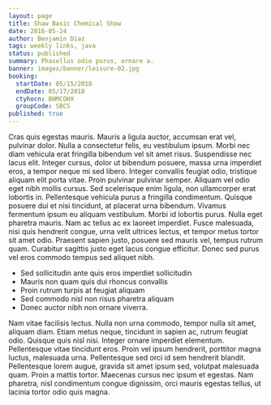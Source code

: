 ```yaml
---
layout: page
title: Shaw Basic Chemical Show
date: 2016-05-24
author: Benjamin Diaz
tags: weekly links, java
status: published
summary: Phasellus odio purus, ornare a.
banner: images/banner/leisure-02.jpg
booking:
  startDate: 05/15/2018
  endDate: 05/17/2018
  ctyhocn: BHMCOHX
  groupCode: SBCS
published: true
---
```

Cras quis egestas mauris. Mauris a ligula auctor, accumsan erat vel, pulvinar dolor. Nulla a consectetur felis, eu vestibulum ipsum. Morbi nec diam vehicula erat fringilla bibendum vel sit amet risus. Suspendisse nec lacus elit. Integer cursus, dolor ut bibendum posuere, massa urna imperdiet eros, a tempor neque mi sed libero. Integer convallis feugiat odio, tristique aliquam elit porta vitae. Proin pulvinar pulvinar semper. Aliquam vel odio eget nibh mollis cursus. Sed scelerisque enim ligula, non ullamcorper erat lobortis in. Pellentesque vehicula purus a fringilla condimentum. Quisque posuere dui et nisi tincidunt, at placerat urna bibendum.
Vivamus fermentum ipsum eu aliquam vestibulum. Morbi id lobortis purus. Nulla eget pharetra mauris. Nam ac tellus ac ex laoreet imperdiet. Fusce malesuada, nisi quis hendrerit congue, urna velit ultrices lectus, et tempor metus tortor sit amet odio. Praesent sapien justo, posuere sed mauris vel, tempus rutrum quam. Curabitur sagittis justo eget lacus congue efficitur. Donec sed purus vel eros commodo tempus sed aliquet nibh.

* Sed sollicitudin ante quis eros imperdiet sollicitudin
* Mauris non quam quis dui rhoncus convallis
* Proin rutrum turpis at feugiat aliquam
* Sed commodo nisl non risus pharetra aliquam
* Donec auctor nibh non ornare viverra.

Nam vitae facilisis lectus. Nulla non urna commodo, tempor nulla sit amet, aliquam diam. Etiam metus neque, tincidunt in sapien ac, rutrum feugiat odio. Quisque quis nisl nisi. Integer ornare imperdiet elementum. Pellentesque vitae tincidunt eros. Proin vel ipsum hendrerit, porttitor magna luctus, malesuada urna. Pellentesque sed orci id sem hendrerit blandit. Pellentesque lorem augue, gravida sit amet ipsum sed, volutpat malesuada quam. Proin a mattis tortor. Maecenas cursus nec ipsum et egestas. Nam pharetra, nisl condimentum congue dignissim, orci mauris egestas tellus, ut lacinia tortor odio quis magna.
